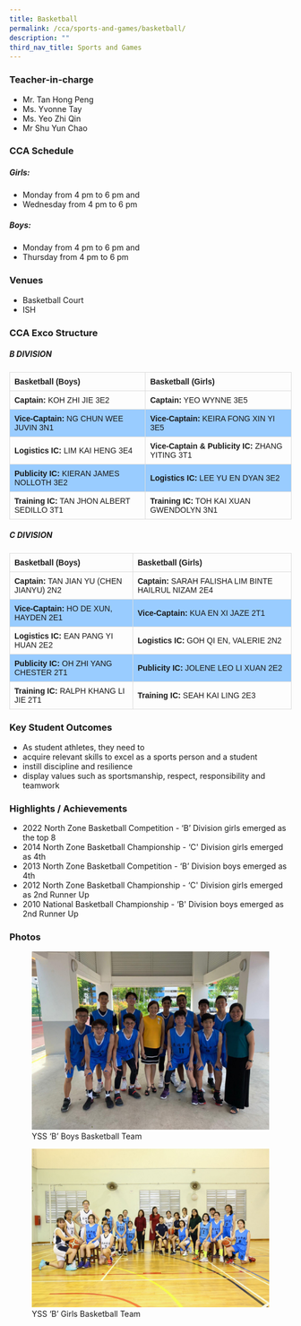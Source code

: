 ```yaml
---
title: Basketball
permalink: /cca/sports-and-games/basketball/
description: ""
third_nav_title: Sports and Games
---
```

### Teacher-in-charge
* Mr. Tan Hong Peng 
* Ms. Yvonne Tay 
* Ms. Yeo Zhi Qin 
* Mr Shu Yun Chao

### CCA Schedule
##### Girls:
* Monday from 4 pm to 6 pm and
* Wednesday from 4 pm to 6 pm

##### Boys:
* Monday from 4 pm to 6 pm and
* Thursday from 4 pm to 6 pm

### Venues
* Basketball Court
* ISH

### CCA Exco Structure

<style>
table {
  font-family: arial, sans-serif;
  border-collapse: collapse;
  width: 100%;
}

td, th {
  border: 1px solid #dddddd;
  text-align: left;
  padding: 8px;
}

tr:nth-child(even) {
  background-color: #99ccff;
}
</style>



##### B DIVISION

| Basketball (Boys) | Basketball (Girls) |
| -------- | -------- |
| **Captain:** KOH ZHI JIE 3E2     | **Captain:** YEO WYNNE 3E5     |
| **Vice-Captain:** NG CHUN WEE JUVIN 3N1     | **Vice-Captain:** KEIRA FONG XIN YI 3E5     |
| **Logistics IC:** LIM KAI HENG 3E4     | **Vice-Captain &amp; Publicity IC:** ZHANG YITING 3T1     |
| **Publicity IC:** KIERAN JAMES NOLLOTH 3E2     | **Logistics IC:** LEE YU EN DYAN 3E2     |
| **Training IC:** TAN JHON ALBERT SEDILLO 3T1     | **Training IC:** TOH KAI XUAN GWENDOLYN 3N1     |

##### C DIVISION


| Basketball (Boys) | Basketball (Girls) |
| -------- | -------- |
| **Captain:** TAN JIAN YU (CHEN JIANYU) 2N2     | **Captain:** SARAH FALISHA LIM BINTE HAILRUL NIZAM 2E4     |
| **Vice-Captain:** HO DE XUN, HAYDEN 2E1     | **Vice-Captain:** KUA EN XI JAZE 2T1     |
| **Logistics IC:** EAN PANG YI HUAN 2E2     | **Logistics IC:** GOH QI EN, VALERIE 2N2     |
| **Publicity IC:** OH ZHI YANG CHESTER 2T1     | **Publicity IC:** JOLENE LEO LI XUAN 2E2     |
| **Training IC:** RALPH KHANG LI JIE 2T1     | **Training IC:** SEAH KAI LING 2E3     |

### Key Student Outcomes

* As student athletes, they need to
* acquire relevant skills to excel as a sports person and a student
* instill discipline and resilience
* display values such as sportsmanship, respect, responsibility and teamwork

### Highlights / Achievements

* 2022 North Zone Basketball Competition - ‘B’ Division girls emerged as the top 8 
* 2014 North Zone Basketball Championship - ‘C' Division girls emerged as 4th 
* 2013 North Zone Basketball Competition - ‘B’ Division boys emerged as 4th
* 2012 North Zone Basketball Championship - ‘C' Division girls emerged as 2nd Runner Up
* 2010 National Basketball Championship - ‘B' Division boys emerged as 2nd Runner Up

### Photos

<figure><img src="/images/StudDevelopment/CCAs/SportsGames/Basketball/B-Division-Basketball-Team-Boys.jpg"><figcaption>YSS ‘B’ Boys Basketball Team</figcaption></figure>

<figure><img src="/images/StudDevelopment/CCAs/SportsGames/Basketball/KC2_5133_Basketball-Girls_P1.jpg"><figcaption>YSS ‘B’ Girls Basketball Team</figcaption></figure>